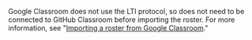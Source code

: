 Google Classroom does not use the LTI protocol, so does not need to be connected to GitHub Classroom before importing the roster. For more information, see "[Importing a roster from Google Classroom](/education/manage-coursework-with-github-classroom/teach-with-github-classroom/connect-a-learning-management-system-course-to-a-classroom#importing-a-roster-from-google-classroom)."
